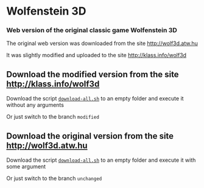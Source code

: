 Wolfenstein 3D
==============

### Web version of the original classic game Wolfenstein 3D

The original web version was downloaded from the site http://wolf3d.atw.hu

It was slightly modified and uploaded to the site http://klass.info/wolf3d

## Download the modified version from the site http://klass.info/wolf3d

Download the script [`download-all.sh`](https://raw.githubusercontent.com/Gavriliuk/wolf3d/master/download-all.sh) to an empty folder and execute it without any arguments

Or just switch to the branch `modified`

## Download the original version from the site http://wolf3d.atw.hu

Download the script [`download-all.sh`](https://raw.githubusercontent.com/Gavriliuk/wolf3d/master/download-all.sh) to an empty folder and execute it with some argument

Or just switch to the branch `unchanged`


